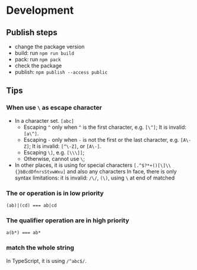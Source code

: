 # Development

## Publish steps

- change the package version
- build: run `npm run build`
- pack: run `npm pack`
- check the package
- publish: `npm publish --access public`

## Tips
### When use `\` as escape character
- In a character set. `[abc]`
  - Escaping `^` only when `^` is the first character, e.g. `[\^]`;
		It is invalid: `[a\^]`.
  - Escaping `-` only when `-` is not the first or the last character, e.g. `[A\-Z]`;
		It is invalid: `[^\-Z]`, or `[A\-]`.
  - Escaping `\]`, e.g. `[\\\]]`;
  - Otherwise, cannot use `\`;
- In other places, it is using for special characters `[.^$?*+()[\]\\{}bBcdDfnrsStvwWxu]` and also any characters
  In face, there is only syntax limitations: it is invalid: `/\/`, `(\)`, using `\` at end of matched

### The or operation is in low priority
`(ab)|(cd) === ab|cd`

### The qualifier operation are in high priority
`a(b*) === ab*`

### match the whole string
In TypeScript, it is using `/^abc$/`.
